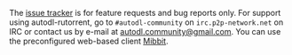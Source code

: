 The [issue tracker](https://github.com/autodl-community/autodl-rutorrent/issues) is for feature requests and bug reports only. For support using autodl-rutorrent, go to ``#autodl-community`` on ``irc.p2p-network.net`` on IRC or contact us by e-mail at <autodl.community@gmail.com>. You can use the preconfigured web-based client [Mibbit](http://widget.mibbit.com/?settings=acc887926984c5c6e62412b13d9fbfbc&server=irc.p2p-network.net&channel=%23autodl-community&nick=autodler%3F%3F).